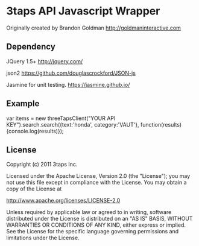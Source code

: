 # 3taps API Javascript Wrapper

Originally created by Brandon Goldman http://goldmaninteractive.com

## Dependency

JQuery 1.5+ http://jquery.com/

json2 https://github.com/douglascrockford/JSON-js

Jasmine for unit testing. https://jasmine.github.io/

## Example

var items = new threeTapsClient("YOUR API KEY").search.search({text:'honda', category:'VAUT'}, function(results){console.log(results)});

## License

Copyright (c) 2011 3taps Inc. 

Licensed under the Apache License, Version 2.0 (the "License"); 
you may not use this file except in compliance with the License. 
You may obtain a copy of the License at 

  http://www.apache.org/licenses/LICENSE-2.0 

Unless required by applicable law or agreed to in writing, software 
distributed under the License is distributed on an "AS IS" BASIS, 
WITHOUT WARRANTIES OR CONDITIONS OF ANY KIND, either express or implied. 
See the License for the specific language governing permissions and 
limitations under the License.


